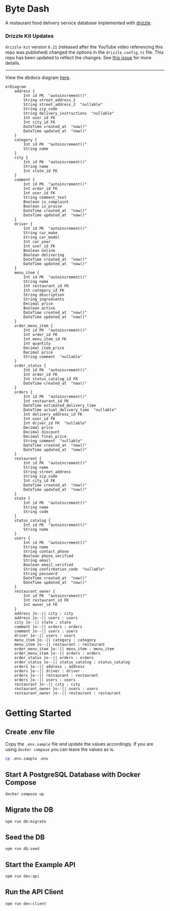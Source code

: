 # Byte Dash

A restaurant food delivery service database implemented with [drizzle](https://orm.drizzle.team/).

### Drizzle Kit Updates

`drizzle-kit` version `0.21` (released after the YouTube video referencing this repo was published) changed the options in the `drizzle.config.ts` file. This repo has been updated to reflect the changes. See [this issue](https://github.com/w3cj/bytedash/issues/3) for more details.

---

View the dbdocs diagram [here](https://dbdocs.io/w3cj/bytedash?schema=public&view=relationships).

```mermaid
erDiagram
	address {
		Int id PK  "autoincrement()"
		String street_address_1
		String street_address_2  "nullable"
		String zip_code
		String delivery_instructions  "nullable"
		Int user_id FK
		Int city_id FK
		DateTime created_at  "now()"
		DateTime updated_at  "now()"
	}
	category {
		Int id PK  "autoincrement()"
		String name
	}
	city {
		Int id PK  "autoincrement()"
		String name
		Int state_id FK
	}
	comment {
		Int id PK  "autoincrement()"
		Int order_id FK
		Int user_id FK
		String comment_text
		Boolean is_complaint
		Boolean is_praise
		DateTime created_at  "now()"
		DateTime updated_at  "now()"
	}
	driver {
		Int id PK  "autoincrement()"
		String car_make
		String car_model
		Int car_year
		Int user_id FK
		Boolean online
		Boolean delivering
		DateTime created_at  "now()"
		DateTime updated_at  "now()"
	}
	menu_item {
		Int id PK  "autoincrement()"
		String name
		Int restaurant_id FK
		Int category_id FK
		String description
		String ingredients
		Decimal price
		Boolean active
		DateTime created_at  "now()"
		DateTime updated_at  "now()"
	}
	order_menu_item {
		Int id PK  "autoincrement()"
		Int order_id FK
		Int menu_item_id FK
		Int quantity
		Decimal item_price
		Decimal price
		String comment  "nullable"
	}
	order_status {
		Int id PK  "autoincrement()"
		Int order_id FK
		Int status_catalog_id FK
		DateTime created_at  "now()"
	}
	orders {
		Int id PK  "autoincrement()"
		Int restaurant_id FK
		DateTime estimated_delivery_time
		DateTime actual_delivery_time  "nullable"
		Int delivery_address_id FK
		Int user_id FK
		Int driver_id FK  "nullable"
		Decimal price
		Decimal discount
		Decimal final_price
		String comment  "nullable"
		DateTime created_at  "now()"
		DateTime updated_at  "now()"
	}
	restaurant {
		Int id PK  "autoincrement()"
		String name
		String street_address
		String zip_code
		Int city_id FK
		DateTime created_at  "now()"
		DateTime updated_at  "now()"
	}
	state {
		Int id PK  "autoincrement()"
		String name
		String code
	}
	status_catalog {
		Int id PK  "autoincrement()"
		String name
	}
	users {
		Int id PK  "autoincrement()"
		String name
		String contact_phone
		Boolean phone_verified
		String email
		Boolean email_verified
		String confirmation_code  "nullable"
		String password
		DateTime created_at  "now()"
		DateTime updated_at  "now()"
	}
	restaurant_owner {
		Int id PK  "autoincrement()"
		Int restaurant_id FK
		Int owner_id FK
	}
	address }o--|| city : city
	address }o--|| users : users
	city }o--|| state : state
	comment }o--|| orders : orders
	comment }o--|| users : users
	driver }o--|| users : users
	menu_item }o--|| category : category
	menu_item }o--|| restaurant : restaurant
	order_menu_item }o--|| menu_item : menu_item
	order_menu_item }o--|| orders : orders
	order_status }o--|| orders : orders
	order_status }o--|| status_catalog : status_catalog
	orders }o--|| address : address
	orders }o--|| driver : driver
	orders }o--|| restaurant : restaurant
	orders }o--|| users : users
	restaurant }o--|| city : city
	restaurant_owner }o--|| users : users
	restaurant_owner }o--|| restaurant : restaurant

```

# Getting Started

## Create .env file

Copy the `.env.sample` file and update the values accordingly. If you are using `docker compose` you can leave the values as is.

```sh
cp .env.sample .env
```

## Start A PostgreSQL Database with Docker Compose

```sh
docker compose up
```

## Migrate the DB

```sh
npm run db:migrate
```

## Seed the DB

```sh
npm run db:seed
```

## Start the Example API

```sh
npm run dev:api
```

## Run the API Client

```sh
npm run dev:client
```